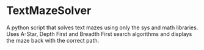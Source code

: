 # TextMazeSolver
A python script that solves text mazes using only the sys and math libraries. Uses A-Star, Depth First and Breadth First search algorithms and displays the maze back with the correct path.

